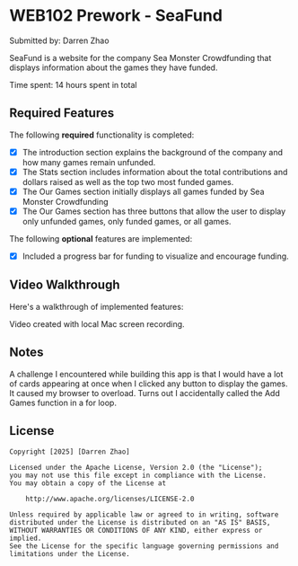 # WEB102 Prework - SeaFund

Submitted by: Darren Zhao

SeaFund is a website for the company Sea Monster Crowdfunding that displays information about the games they have funded.

Time spent: 14 hours spent in total

## Required Features

The following **required** functionality is completed:

* [x] The introduction section explains the background of the company and how many games remain unfunded.
* [x] The Stats section includes information about the total contributions and dollars raised as well as the top two most funded games.
* [x] The Our Games section initially displays all games funded by Sea Monster Crowdfunding
* [x] The Our Games section has three buttons that allow the user to display only unfunded games, only funded games, or all games.

The following **optional** features are implemented:

* [x] Included a progress bar for funding to visualize and encourage funding.

## Video Walkthrough

Here's a walkthrough of implemented features:

<a src='https://drive.google.com/file/d/1reuqd3NWCZRKkka4FyTi4XtheCkP7SKz/view?usp=sharing' title='Video Walkthrough' width='' alt='Video Walkthrough' />


Video created with local Mac screen recording. </a>


## Notes

A challenge I encountered while building this app is that I would have a lot of cards appearing at once when I clicked any button to display the games. 
It caused my browser to overload. Turns out I accidentally called the Add Games function in a for loop.

## License

    Copyright [2025] [Darren Zhao]

    Licensed under the Apache License, Version 2.0 (the "License");
    you may not use this file except in compliance with the License.
    You may obtain a copy of the License at

        http://www.apache.org/licenses/LICENSE-2.0

    Unless required by applicable law or agreed to in writing, software
    distributed under the License is distributed on an "AS IS" BASIS,
    WITHOUT WARRANTIES OR CONDITIONS OF ANY KIND, either express or implied.
    See the License for the specific language governing permissions and
    limitations under the License.
